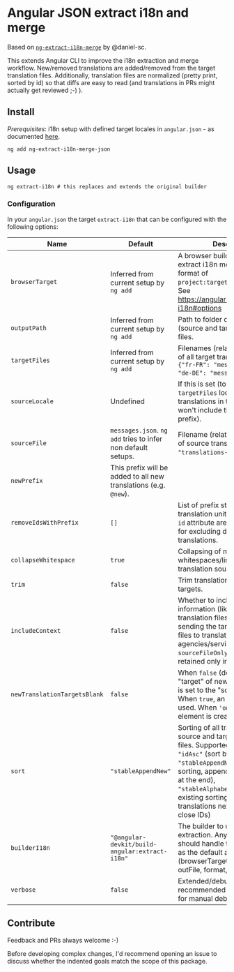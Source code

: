 # Angular JSON extract i18n and merge

Based on [`ng-extract-i18n-merge`](https://github.com/daniel-sc/ng-extract-i18n-merge) by @daniel-sc.

This extends Angular CLI to improve the i18n extraction and merge workflow. New/removed translations are added/removed
from the target translation files. Additionally, translation files are normalized (pretty print, sorted by id) so that
diffs are easy to read (and translations in PRs might actually get reviewed ;-) ).

## Install

_Prerequisites_: i18n setup with defined target locales in `angular.json` - as
documented [here](https://angular.io/guide/i18n-common-merge).

```shell
ng add ng-extract-i18n-merge-json
```

## Usage

```shell
ng extract-i18n # this replaces and extends the original builder
```

### Configuration

In your `angular.json` the target `extract-i18n` that can be configured with the following options:

| Name                         | Default                                                     | Description                                                                                                                                                                                                                                                                                                                |
|------------------------------|-------------------------------------------------------------|----------------------------------------------------------------------------------------------------------------------------------------------------------------------------------------------------------------------------------------------------------------------------------------------------------------------------|
| `browserTarget`              | Inferred from current setup by `ng add`                     | A browser builder target to extract i18n messages in the format of `project:target[:configuration]`. See https://angular.io/cli/extract-i18n#options                                                                                                                                                                       |
| `outputPath`                 | Inferred from current setup by `ng add`                     | Path to folder containing all (source and target) translation files.                                                                                                                                                                                                                                                       |
| `targetFiles`                | Inferred from current setup by `ng add`                     | Filenames (relative to `outputPath` of all target translation files (e.g. `{"fr-FR": "messages.fr.json", "de-DE": "messages.de.json"`).                                                                                                                                                                                                       |
| `sourceLocale`   | Undefined                                                      | If this is set (to one of the `targetFiles` locales), new translations in that target file won't include the `newPrefix` prefix).                                                                                                                                                                      |
| `sourceFile`                 | `messages.json`. `ng add` tries to infer non default setups. | Filename (relative to `outputPath` of source translation file (e.g. `"translations-source.json"`).                                                                                                                                                                                                                          |
| `newPrefix`                 | This prefix will be added to all new translations (e.g. `@new`).                                                                                                                                                                                                                          |
| `removeIdsWithPrefix`        | `[]`                                                        | List of prefix strings. All translation units with matching `id` attribute are removed. Useful for excluding duplicate library translations.                                                                                                                                                                               |
| `collapseWhitespace`         | `true`                                                      | Collapsing of multiple whitespaces/line breaks in translation sources and targets.                                                                                                                                                                                                                                         |
| `trim`                       | `false`                                                     | Trim translation sources and targets.                                                                                                                                                                                                                                                                                      |
| `includeContext`             | `false`                                                     | Whether to include the context information (like notes) in the translation files. This is useful for sending the target translation files to translation agencies/services. When `sourceFileOnly` the context is retained only in the `sourceFile`.                                                                        |
| `newTranslationTargetsBlank` | `false`                                                     | When `false` (default) the "target" of new translation units is set to the "source" value. When `true`, an empty string is used. When `'omit'`, no target element is created.                                                                                                                                              |
| `sort`                       | `"stableAppendNew"`                                         | Sorting of all translation units in source and target translation files. Supported: <br>`"idAsc"` (sort by translation IDs), <br>`"stableAppendNew"` (keep existing sorting, append new translations at the end), <br>`"stableAlphabetNew"` (keep existing sorting, sort new translations next to alphabetical close IDs)  |
| `builderI18n`                | `"@angular-devkit/build-angular:extract-i18n"`              | The builder to use for i18n extraction. Any custom builder should handle the same options as the default angular builder (browserTarget, outputPath, outFile, format, progress).                                                                                                                                           |
| `verbose`                    | `false`                                                     | Extended/debug output - it is recommended to use this only for manual debugging.                                                                                                                                                                                                                                           |

## Contribute

Feedback and PRs always welcome :-)

Before developing complex changes, I'd recommend opening an issue to discuss whether the indented goals match the scope of this package.
